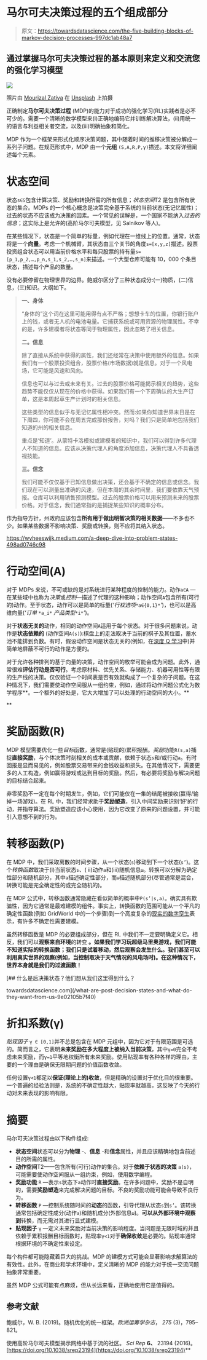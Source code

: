 # 马尔可夫决策过程的五个组成部分

> 原文：<https://towardsdatascience.com/the-five-building-blocks-of-markov-decision-processes-997dc1ab48a7>

## 通过掌握马尔可夫决策过程的基本原则来定义和交流您的强化学习模型

![](img/fa890c5eb488c5dc9018f3919412f10e.png)

照片由 [Mourizal Zativa](https://unsplash.com/@mourimoto?utm_source=medium&utm_medium=referral) 在 [Unsplash](https://unsplash.com?utm_source=medium&utm_medium=referral) 上拍摄

正确制定**马尔可夫决策过程** (MDP)的能力对于成功的强化学习(RL)实践者是必不可少的。需要一个清晰的数学模型来(I)正确地编码它并训练解决算法，(ii)用统一的语言与利益相关者交流，以及(iii)明确抽象和简化。

MDP 作为一个框架来形式化顺序决策问题，其中随着时间的推移决策被分解成一系列子问题。在规范形式中，MDP 由一个**元组** `(S,A,R,P,γ)`描述。本文将详细阐述每个元素。

# 状态空间

状态`s∈S`包含计算决策、奖励和转换所需的所有信息；*状态空间*T2 是包含所有状态的集合。MDPs 的一个核心概念是决策完全基于系统的当前状态(无记忆属性)；过去的状态不应该成为决策的因素。一个常见的误解是，一个国家不能纳入*过去的信息*；这实际上是允许的(高阶马尔可夫模型，见 Salnikov 等人)。

在某些情况下，状态是一个简单的标量，例如代理在一维线上的位置。通常，状态将是一个**向量**。考虑一个机械臂，其状态由三个关节的角度`s=[x,y,z]`描述。股票投资组合状态可以用当前价格水平和每只股票的持有量`s=[p_1,p_2,…,p_n,s_1,s_2,…,s_n]`来描述。一个大型仓库可能有 10，000 个条目状态，描述每个产品的数量。

没有必要停留在物理世界的边界。鲍威尔区分了三种状态成分:(一)物质，(二)信息，(三)知识。大纲如下。

> **一、身体**
> 
> “身体的”这个词在这里可能用得有点不严格；想想卡车的位置，你银行账户上的钱，或者无人机的电池电量。它捕获系统或可用资源的物理属性。不幸的是，许多建模者将状态等同于物理属性，因此忽略了相关信息。
> 
> **二。信息**
> 
> 除了直接从系统中获得的属性，我们还经常在决策中使用额外的信息。如果我们有一个股票投资组合，股票价格(市场数据)就是信息。对于一个风电场，它可能是风速和风向。
> 
> 信息也可以与过去或未来有关。过去的股票价格可能揭示相关的趋势，这些趋势不能仅仅从现在的价格中获得。如果我们有一个下周确认的大生产订单，这是本周起草生产计划时的相关信息。
> 
> 这些类型的信息似乎与无记忆属性相冲突。然而:如果你知道世界末日是在下周四，你可能不会在周五完成那份报告，对吗？我们只是简单地包括我们知道的州的相关信息。
> 
> 重点是‘知道’。从蒙特卡洛模拟或建模者的知识中，我们可以得到许多代理人不知道的信息。应该从决策代理人的角度添加信息，决策代理人不具备透视技能。
> 
> **三。信念**
> 
> 我们可能不仅仅基于已知信息做出决策，还会基于不确定的信息或信念。我们现在可以测量出准确的风速，但在本周的其余时间里，我们要依靠天气预报。仓库可以利用销售预测模型。过去的股票价格可以用来预测未来的股票价格。对于信念，我们通常指的是捕捉某些知识的概率分布。

作为指导方针，州政府应该包含**所有用于做出明智决策的相关数据**——不多也不少。如果某些数据不影响决策、奖励或转换，则不应将其纳入状态。

<https://wvheeswijk.medium.com/a-deep-dive-into-problem-states-498ad0746c98>  

# 行动空间(A)

对于 MDPs 来说，不可或缺的是对系统进行某种程度的控制的能力。动作`a∈A` —在某些域中也称为*决策*或*控制*—描述了代理的这种影响；动作空间`A`包含所有(可行的)动作。至于状态，动作可以是简单的标量(*‘行权选项*`*a∈{0,1}*`*’*)，也可以是高维向量(*‘订单* `*a_i*` *产品类型*`*i*`*’*)。

对于**状态无关的**动作，相同的动作空间`A`适用于每个状态。对于很多问题来说，动作是**状态依赖的** (动作空间`A(s)`):棋盘上的走法取决于当前的棋子及其位置，蓄水池不能排到负数。有时，假设动作空间是状态无关的(例如，在[深度 Q 学习](/a-minimal-working-example-for-deep-q-learning-in-tensorflow-2-0-e0ca8a944d5e)中)并简单地屏蔽不可行的动作是方便的。

对于允许各种排列的基于向量的决策，动作空间的枚举可能会成为问题。此外，通常很难**评估行动是否可行**。考虑原材料、优先关系、存储能力、机器可用性等有限的生产线的决策。仅仅验证一个时间表是否有效就构成了一个复杂的子问题。在这种情况下，我们需要使动作空间服从一组约束，例如，通过将动作问题公式化为数学程序**。一个额外的好处是，它大大增加了可以处理的行动空间的大小。**

**</using-linear-programming-to-boost-your-reinforcement-learning-algorithms-994977665902>  

# 奖励函数(R)

MDP 模型需要优化一些*目标*函数，通常是(贴现的)累积报酬。*奖励*功能`R(s,a)`捕捉**直接奖励**，与个体决策时刻相关的成本或贡献，依赖于状态`s`和/或行动`a`。有时回报是显而易见的，例如股票交易带来的金钱收益和损失。在其他情况下，需要更多的人工构造，例如赢得游戏或达到目标的奖励。然后，有必要将奖励与解决问题的目标结合起来。

非零奖励不一定在每个时期发生，例如，它们可能仅在一集的结尾被接收(赢得/输掉一场游戏)。在 RL 中，我们经常求助于**奖励塑造**，引入中间奖励来识别‘好’的行动，并指导算法。奖励塑造应该小心使用，因为它改变了原来的问题设置，并可能引入意想不到的行为。

# 转移函数(P)

在 MDP 中，我们采取离散的时间步骤，从一个状态(`s`)移动到下一个状态(`s’`)。这个*转换函数*取决于(I)当前状态`s`、( ii)动作`a`和(iii)随机信息`ω`。转换可以分解为确定性部分和随机部分，其中`a`描述确定性部分，而`ω`描述随机部分(尽管通常是混合，转换可能是完全确定性的或完全随机的)。

在 MDP 公式中，转移函数通常隐藏在看似简单的概率中`P(s’|s,a)`。确实具有欺骗性，因为它通常是最难建模的组件。事实上，转换函数的范围可能从一个平凡的确定性函数(例如 GridWorld 中的一个步骤)到一个高度复杂的[现实的数字孪生](/need-help-making-decisions-ask-your-digital-twin-6e4cf328cb0)表示，有许多不确定性需要建模。

虽然转移函数是 MDP 的必要组成部分，但在 RL 中我们不一定要明确定义它。相反，我们可以**观察来自环境**的转变 **。如果我们学习玩超级马里奥游戏，我们可能不知道实际的转换函数；我们只是试着移动，然后观察会发生什么。我们甚至可以利用真实世界的观察(例如，当控制取决于天气情况的风电场时)。在这种情况下，世界本身就是我们的过渡函数！**

</what-are-post-decision-states-and-what-do-they-want-from-us-9e02105b7f40> [## 什么是后决策状态？他们想从我们这里得到什么？

towardsdatascience.com](/what-are-post-decision-states-and-what-do-they-want-from-us-9e02105b7f40) </about-post-decision-states-again-5725e5c15d90>  

# 折扣系数(γ)

*贴现因子* `γ ∈ [0,1]`并不总是包含在 MDP 元组中，因为它对于有限范围是可选的。简而言之，它表明**未来奖励在多大程度上被纳入当前决策**，其中`γ=0`完全不考虑未来奖励，而`γ=1`平等地权衡所有未来奖励。使用贴现率有各种各样的理由，主要的一个理由是确保无限期问题的价值函数收敛。

任何设置`γ<1`都足以**保证(理论上的)收敛**，但是精确的设置对于优化目的很重要。一个普遍的经验法则是，系统的不确定性越大，贴现率就越高，这反映了今天的行动对未来表现的影响有限。

</why-discount-future-rewards-in-reinforcement-learning-a833d0ae1942>  

# 摘要

马尔可夫决策过程由以下构件组成:

*   **状态空间**状态可以分为**物理** -、**信息** -和**信念**属性，并且应该精确地包含前述目的所需的属性。
*   **动作空间**T2——包含所有(可行)动作的集合。对于**依赖于状态的决策** `a(s)`，可能需要使动作空间服从一组约束，例如，使用数学编程。
*   **奖励功能** `R` —表示`s`状态下`a`动作时**直接奖励**。在许多问题中，奖励不是自明的，需要**奖励塑造**来完成解决问题的目标。不良的奖励功能可能会导致不良行为。
*   **转移函数** `P` —控制系统随时间的**动态**的函数，引导代理从状态`s`到`s’`。该转换通常包括确定性成分(动作`a`)和随机成分(外部信息`ω`)。**可以从外部环境中观察到**转换，而无需对其进行显式建模。
*   **贴现因子** `γ` —定义未来奖励对当前决策的影响程度。当问题是无限时域的并且依赖于累积报酬目标函数时，贴现率`γ<1`对于**确保收敛**是必要的。贴现率通常根据环境的不确定性来设定。

每个构件都可能隐藏着巨大的挑战。MDP 的建模方式可能会显著影响求解算法的有效性。此外，在商业和学术环境中，定义清晰的 MDP 的能力对于统一交流问题抽象非常重要。

虽然 MDP 公式可能有点麻烦，但从长远来看，正确地使用它是值得的。

## **参考文献**

鲍威尔，W. B. (2019)。随机优化的统一框架。*欧洲运筹学杂志*， *275* (3)，795–821。

使用高阶马尔可夫模型揭示网络中基于流的社区。 *Sci Rep* **6、** 23194 (2016)。[https://doi.org/10.1038/srep23194](https://doi.org/10.1038/srep23194)**